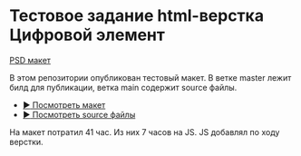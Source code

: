 # Тестовое задание html-верстка Цифровой элемент

[PSD макет](https://drive.google.com/file/d/1Poz6N6sFvUP8REZRvXVtAbf5P-GoZ06f/view)

В этом репозитории опубликован тестовый макет.
В ветке master лежит билд для публикации, ветка main содержит source файлы.

* [:arrow_forward: Посмотреть макет](https://yaz47.github.io/testDETask/)
* ️[:arrow_forward: Посмотреть source файлы](https://github.com/yaz47/testDETask/tree/main/source)

На макет потратил 41 час. Из них 7 часов на JS. JS добавлял по ходу верстки.
